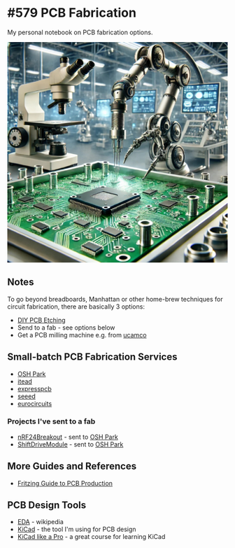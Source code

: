 # #579 PCB Fabrication

My personal notebook on PCB fabrication options.

![Build](./assets/pcb_fab_build.jpg?raw=true)

## Notes

To go beyond breadboards, Manhattan or other home-brew techniques for circuit fabrication, there are basically 3 options:

* [DIY PCB Etching](http://fritzing.org/learning/tutorials/pcb-production-tutorials/diy-pcb-etching/)
* Send to a fab - see options below
* Get a PCB milling machine e.g. from [ucamco](https://www.ucamco.com/en/)

## Small-batch PCB Fabrication Services

* [OSH Park](https://oshpark.com/)
* [itead](https://www.itead.cc/)
* [expresspcb](http://www.expresspcb.com/)
* [seeed](http://www.seeedstudio.com/service/)
* [eurocircuits](http://www.eurocircuits.com/)

### Projects I've sent to a fab

* [nRF24Breakout](../Electronics101/nRF24Breakout) - sent to [OSH Park](https://oshpark.com/)
* [ShiftDriveModule](../playground/LED7Segment/ShiftDriveModule) - sent to [OSH Park](https://oshpark.com/)

## More Guides and References

* [Fritzing Guide to PCB Production](http://fritzing.org/learning/tutorials/pcb-production-tutorials/)

## PCB Design Tools

* [EDA](https://en.wikipedia.org/wiki/Electronic_design_automation) - wikipedia
* [KiCad](http://kicad-pcb.org/) - the tool I'm using for PCB design
* [KiCad like a Pro](http://txplore.tv/courses/kicad-pro) - a great course for learning KiCad
